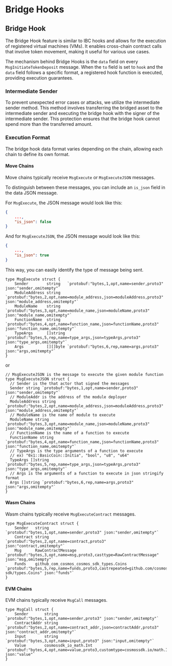 # Bridge Hooks

## Bridge Hook

The Bridge Hook feature is similar to IBC hooks and allows for the execution of registered virtual machines (VMs). It enables cross-chain contract calls that involve token movement, making it useful for various use cases.

The mechanism behind Bridge Hooks is the `data` field on every `MsgInitiateTokenDeposit` message. When the `to` field is set to `hook` and the `data` field follows a specific format, a registered hook function is executed, providing execution guarantees.

### Intermediate Sender

To prevent unexpected error cases or attacks, we utilize the intermediate sender method. This method involves transferring the bridged asset to the intermediate sender and executing the bridge hook with the signer of the intermediate sender. This protection ensures that the bridge hook cannot spend more than the transferred amount.

### Execution Format

The bridge hook data format varies depending on the chain, allowing each chain to define its own format.

#### Move Chains

Move chains typically receive `MsgExecute` or `MsgExecuteJSON` messages.

To distinguish between these messages, you can include an `is_json` field in the data JSON message.

For `MsgExecute`, the JSON message would look like this:

```json
{
    ...,
    "is_json": false
}
```

And for `MsgExecuteJSON`, the JSON message would look like this:

```json
{
    ...,
    "is_json": true
}
```

This way, you can easily identify the type of message being sent.

```golang
type MsgExecute struct {
    Sender        string   `protobuf:"bytes,1,opt,name=sender,proto3" json:"sender,omitempty"`
    ModuleAddress string   `protobuf:"bytes,2,opt,name=module_address,json=moduleAddress,proto3" json:"module_address,omitempty"`
    ModuleName    string   `protobuf:"bytes,3,opt,name=module_name,json=moduleName,proto3" json:"module_name,omitempty"`
    FunctionName  string   `protobuf:"bytes,4,opt,name=function_name,json=functionName,proto3" json:"function_name,omitempty"`
    TypeArgs      []string `protobuf:"bytes,5,rep,name=type_args,json=typeArgs,proto3" json:"type_args,omitempty"`
    Args          [][]byte `protobuf:"bytes,6,rep,name=args,proto3" json:"args,omitempty"`
}
```

or

```golang
// MsgExecuteJSON is the message to execute the given module function
type MsgExecuteJSON struct {
  // Sender is the that actor that signed the messages
  Sender string `protobuf:"bytes,1,opt,name=sender,proto3" json:"sender,omitempty"`
  // ModuleAddr is the address of the module deployer
  ModuleAddress string `protobuf:"bytes,2,opt,name=module_address,json=moduleAddress,proto3" json:"module_address,omitempty"`
  // ModuleName is the name of module to execute
  ModuleName string `protobuf:"bytes,3,opt,name=module_name,json=moduleName,proto3" json:"module_name,omitempty"`
  // FunctionName is the name of a function to execute
  FunctionName string `protobuf:"bytes,4,opt,name=function_name,json=functionName,proto3" json:"function_name,omitempty"`
  // TypeArgs is the type arguments of a function to execute
  // ex) "0x1::BasicCoin::Initia", "bool", "u8", "u64"
  TypeArgs []string `protobuf:"bytes,5,rep,name=type_args,json=typeArgs,proto3" json:"type_args,omitempty"`
  // Args is the arguments of a function to execute in json stringify format
  Args []string `protobuf:"bytes,6,rep,name=args,proto3" json:"args,omitempty"`
}
```

#### Wasm Chains

Wasm chains typically receive `MsgExecuteContract` messages.

```golang
type MsgExecuteContract struct {
    Sender   string                                  `protobuf:"bytes,1,opt,name=sender,proto3" json:"sender,omitempty"`
    Contract string                                  `protobuf:"bytes,2,opt,name=contract,proto3" json:"contract,omitempty"`
    Msg      RawContractMessage                      `protobuf:"bytes,3,opt,name=msg,proto3,casttype=RawContractMessage" json:"msg,omitempty"`
    Funds    github_com_cosmos_cosmos_sdk_types.Coins `protobuf:"bytes,5,rep,name=funds,proto3,castrepeated=github.com/cosmos/cosmos-sdk/types.Coins" json:"funds"`
}
```

#### EVM Chains

EVM chains typically receive `MsgCall` messages.

```golang
type MsgCall struct {
    Sender       string                  `protobuf:"bytes,1,opt,name=sender,proto3" json:"sender,omitempty"`
    ContractAddr string                  `protobuf:"bytes,2,opt,name=contract_addr,json=contractAddr,proto3" json:"contract_addr,omitempty"`
    Input        string                  `protobuf:"bytes,3,opt,name=input,proto3" json:"input,omitempty"`
    Value        cosmossdk_io_math.Int   `protobuf:"bytes,4,opt,name=value,proto3,customtype=cosmossdk.io/math.Int" json:"value"`
}
```
